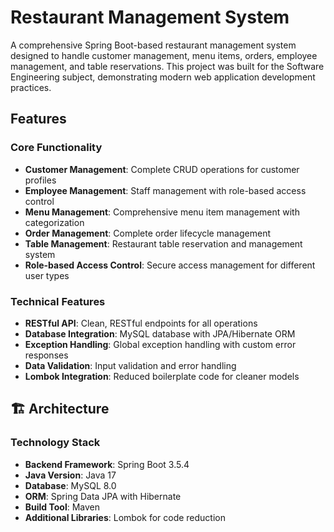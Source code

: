 # Restaurant Management System

A comprehensive Spring Boot-based restaurant management system designed to handle customer management, menu items, orders, employee management, and table reservations. This project was built for the Software Engineering subject, demonstrating modern web application development practices.

## Features

### Core Functionality
- **Customer Management**: Complete CRUD operations for customer profiles
- **Employee Management**: Staff management with role-based access control
- **Menu Management**: Comprehensive menu item management with categorization
- **Order Management**: Complete order lifecycle management
- **Table Management**: Restaurant table reservation and management system
- **Role-based Access Control**: Secure access management for different user types

### Technical Features
- **RESTful API**: Clean, RESTful endpoints for all operations
- **Database Integration**: MySQL database with JPA/Hibernate ORM
- **Exception Handling**: Global exception handling with custom error responses
- **Data Validation**: Input validation and error handling
- **Lombok Integration**: Reduced boilerplate code for cleaner models

## 🏗️ Architecture

### Technology Stack
- **Backend Framework**: Spring Boot 3.5.4
- **Java Version**: Java 17
- **Database**: MySQL 8.0
- **ORM**: Spring Data JPA with Hibernate
- **Build Tool**: Maven
- **Additional Libraries**: Lombok for code reduction